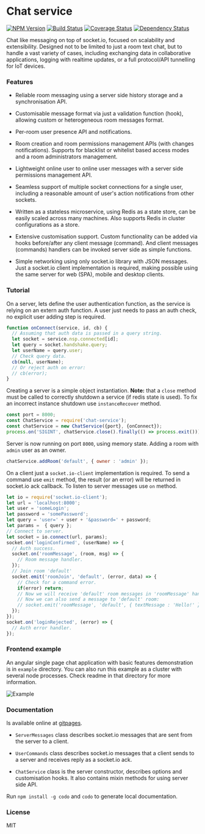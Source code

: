 
# Chat service

[![NPM Version](https://badge.fury.io/js/chat-service.svg)](https://badge.fury.io/js/chat-service)
[![Build Status](https://travis-ci.org/an-sh/chat-service.svg?branch=master)](https://travis-ci.org/an-sh/chat-service)
[![Coverage Status](https://coveralls.io/repos/an-sh/chat-service/badge.svg?branch=master&service=github)](https://coveralls.io/github/an-sh/chat-service?branch=master)
[![Dependency Status](https://david-dm.org/an-sh/chat-service.svg)](https://david-dm.org/an-sh/chat-service)

Chat like messaging on top of socket.io, focused on scalability and
extensibility. Designed not to be limited to just a room text chat,
but to handle a vast variety of cases, including exchanging data in
collaborative applications, logging with realtime updates, or a full
protocol/API tunnelling for IoT devices.


### Features


- Reliable room messaging using a server side history storage and a
  synchronisation API.

- Customisable message format via just a validation function (hook),
  allowing custom or heterogeneous room messages format.

- Per-room user presence API and notifications.

- Room creation and room permissions management APIs (with changes
  notifications). Supports for blacklist or whitelist based access
  modes and a room administrators management.

- Lightweight online user to online user messages with a server side
  permissions management API.

- Seamless support of multiple socket connections for a single user,
  including a reasonable amount of user's action notifications from
  other sockets.

- Written as a stateless microservice, using Redis as a state store,
  can be easily scaled across many machines. Also supports Redis in
  cluster configurations as a store.

- Extensive customisation support. Custom functionality can be added
  via hooks before/after any client message (command). And client
  messages (commands) handlers can be invoked server side as simple
  functions.

- Simple networking using only socket.io library with JSON
  messages. Just a socket.io client implementation is required, making
  possible using the same server for web (SPA), mobile and desktop
  clients.


### Tutorial

On a server, lets define the user authentication function, as the
service is relying on an extern auth function. A user just needs to
pass an auth check, no explicit user adding step is required.

```javascript
function onConnect(service, id, cb) {
  // Assuming that auth data is passed in a query string.
  let socket = service.nsp.connected[id];
  let query = socket.handshake.query;
  let userName = query.user;
  // Check query data.
  cb(null, userName);
  // Or reject auth on error:
  // cb(error);
}
```

Creating a server is a simple object instantiation. __Note:__ that a
`close` method must be called to correctly shutdown a service (if
redis state is used). To fix an incorrect instance shutdown use
`instanceRecover` method.

```javascript
const port = 8000;
const ChatService = require('chat-service');
const chatService = new ChatService({port}, {onConnect});
process.on('SIGINT', chatService.close().finally(() => process.exit()));
```

Server is now running on port `8000`, using memory state. Adding a
room with `admin` user as an owner.

```javascript
chatService.addRoom('default', { owner : 'admin' });
```

On a client just a `socket.io-client` implementation is required. To
send a command use `emit` method, the result (or an error) will be
returned in socket.io ack callback. To listen to server messages use
`on` method.

```javascript
let io = require('socket.io-client');
let url = 'localhost:8000';
let user = 'someLogin';
let password = 'somePassword';
let query = 'user=' + user + '&password=' + password;
let params =  { query };
// Connect to server.
let socket = io.connect(url, params);
socket.on('loginConfirmed', (userName) => {
  // Auth success.
  socket.on('roomMessage', (room, msg) => {
    // Room message handler.
  });
  // Join room 'default'
  socket.emit('roomJoin', 'default', (error, data) => {
    // Check for a command error.
    if(error) return;
    // Now we will receive 'default' room messages in 'roomMessage' handler.
    // Now we can also send a message to 'default' room:
    // socket.emit('roomMessage', 'default', { textMessage : 'Hello!' });
  });
});
socket.on('loginRejected', (error) => {
  // Auth error handler.
});
```


### Frontend example

An angular single page chat application with basic features
demonstration is in `example` directory. You can also run this example
as a cluster with several node processes. Check readme in that
directory for more information.

![Example](http://an-sh.github.io/chat-service/example.png "Example")


### Documentation


Is available online at [gitpages](http://an-sh.github.io/chat-service/0.7/).

- `ServerMessages` class describes socket.io messages that are sent
  from the server to a client.

- `UserCommands` class describes socket.io messages that a client
  sends to a server and receives reply as a socket.io ack.

- `ChatService` class is the server constructor, describes options and
  customisation hooks. It also contains mixin methods for using server
  side API.

Run `npm install -g codo` and `codo` to generate local documentation.


### License

MIT
